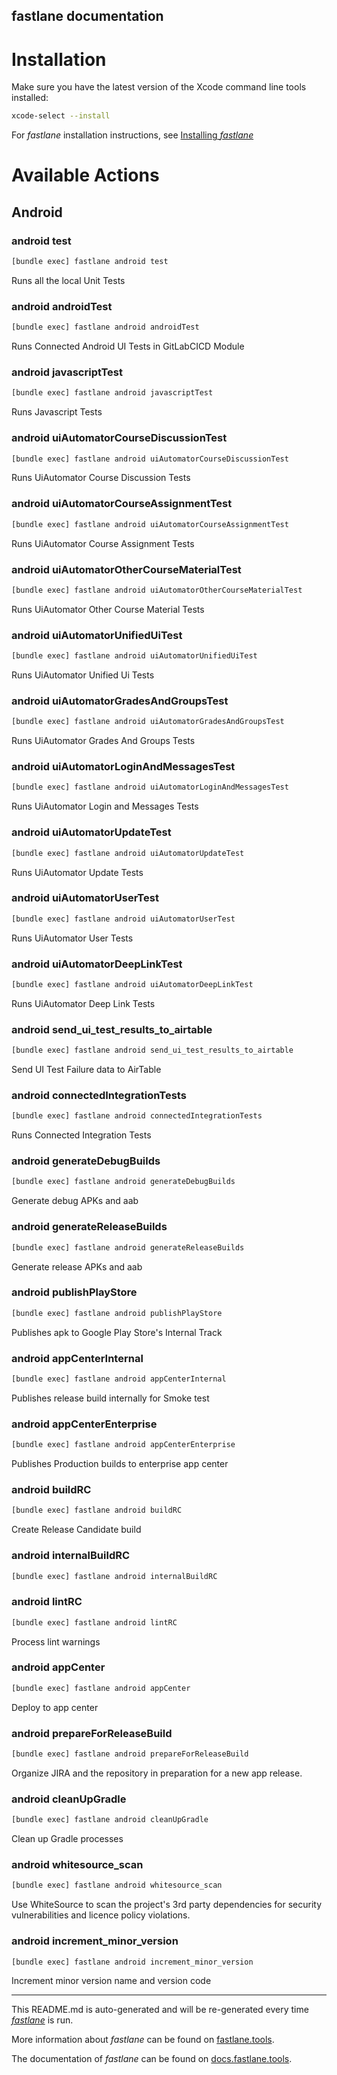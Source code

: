 fastlane documentation
----

# Installation

Make sure you have the latest version of the Xcode command line tools installed:

```sh
xcode-select --install
```

For _fastlane_ installation instructions, see [Installing _fastlane_](https://docs.fastlane.tools/#installing-fastlane)

# Available Actions

## Android

### android test

```sh
[bundle exec] fastlane android test
```

Runs all the local Unit Tests

### android androidTest

```sh
[bundle exec] fastlane android androidTest
```

Runs Connected Android UI Tests in GitLabCICD Module

### android javascriptTest

```sh
[bundle exec] fastlane android javascriptTest
```

Runs Javascript Tests

### android uiAutomatorCourseDiscussionTest

```sh
[bundle exec] fastlane android uiAutomatorCourseDiscussionTest
```

Runs UiAutomator Course Discussion Tests

### android uiAutomatorCourseAssignmentTest

```sh
[bundle exec] fastlane android uiAutomatorCourseAssignmentTest
```

Runs UiAutomator Course Assignment Tests

### android uiAutomatorOtherCourseMaterialTest

```sh
[bundle exec] fastlane android uiAutomatorOtherCourseMaterialTest
```

Runs UiAutomator Other Course Material Tests

### android uiAutomatorUnifiedUiTest

```sh
[bundle exec] fastlane android uiAutomatorUnifiedUiTest
```

Runs UiAutomator Unified Ui Tests

### android uiAutomatorGradesAndGroupsTest

```sh
[bundle exec] fastlane android uiAutomatorGradesAndGroupsTest
```

Runs UiAutomator Grades And Groups Tests

### android uiAutomatorLoginAndMessagesTest

```sh
[bundle exec] fastlane android uiAutomatorLoginAndMessagesTest
```

Runs UiAutomator Login and Messages Tests

### android uiAutomatorUpdateTest

```sh
[bundle exec] fastlane android uiAutomatorUpdateTest
```

Runs UiAutomator Update Tests

### android uiAutomatorUserTest

```sh
[bundle exec] fastlane android uiAutomatorUserTest
```

Runs UiAutomator User Tests

### android uiAutomatorDeepLinkTest

```sh
[bundle exec] fastlane android uiAutomatorDeepLinkTest
```

Runs UiAutomator Deep Link Tests

### android send_ui_test_results_to_airtable

```sh
[bundle exec] fastlane android send_ui_test_results_to_airtable
```

Send UI Test Failure data to AirTable

### android connectedIntegrationTests

```sh
[bundle exec] fastlane android connectedIntegrationTests
```

Runs Connected Integration Tests

### android generateDebugBuilds

```sh
[bundle exec] fastlane android generateDebugBuilds
```

Generate debug APKs and aab

### android generateReleaseBuilds

```sh
[bundle exec] fastlane android generateReleaseBuilds
```

Generate release APKs and aab

### android publishPlayStore

```sh
[bundle exec] fastlane android publishPlayStore
```

Publishes apk to Google Play Store's Internal Track

### android appCenterInternal

```sh
[bundle exec] fastlane android appCenterInternal
```

Publishes release build internally for Smoke test

### android appCenterEnterprise

```sh
[bundle exec] fastlane android appCenterEnterprise
```

Publishes Production builds to enterprise app center

### android buildRC

```sh
[bundle exec] fastlane android buildRC
```

Create Release Candidate build

### android internalBuildRC

```sh
[bundle exec] fastlane android internalBuildRC
```



### android lintRC

```sh
[bundle exec] fastlane android lintRC
```

Process lint warnings

### android appCenter

```sh
[bundle exec] fastlane android appCenter
```

Deploy to app center

### android prepareForReleaseBuild

```sh
[bundle exec] fastlane android prepareForReleaseBuild
```

Organize JIRA and the repository in preparation for a new app release.

### android cleanUpGradle

```sh
[bundle exec] fastlane android cleanUpGradle
```

Clean up Gradle processes

### android whitesource_scan

```sh
[bundle exec] fastlane android whitesource_scan
```

Use WhiteSource to scan the project's 3rd party dependencies for security vulnerabilities and licence policy violations.

### android increment_minor_version

```sh
[bundle exec] fastlane android increment_minor_version
```

Increment minor version name and version code

----

This README.md is auto-generated and will be re-generated every time [_fastlane_](https://fastlane.tools) is run.

More information about _fastlane_ can be found on [fastlane.tools](https://fastlane.tools).

The documentation of _fastlane_ can be found on [docs.fastlane.tools](https://docs.fastlane.tools).
